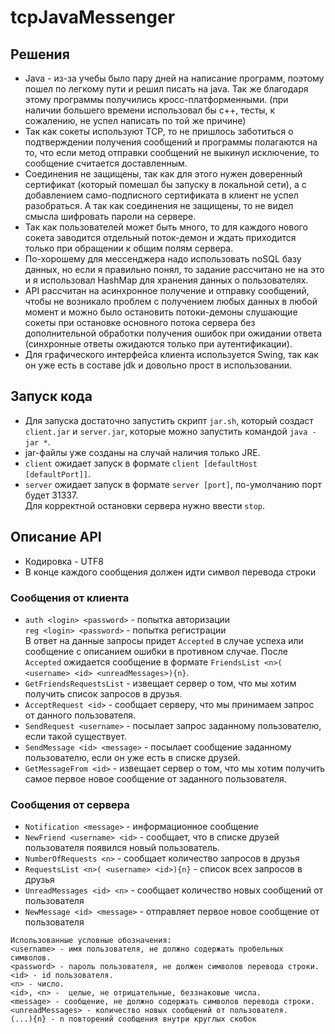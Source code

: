 # tcpJavaMessenger
## Решения
* Java - из-за учебы было пару дней на написание программ, 
поэтому пошел по легкому пути и решил писать на java. Так же благодаря этому программы получились кросс-платформенными.
  (при наличии большего времени использовал бы c++, тесты, к сожалению, не успел написать по той же причине)
* Так как сокеты используют TCP, 
то не пришлось заботиться о подтверждении получения сообщений и программы полагаются на то, 
что если метод отправки сообщений не выкинул исключение, то сообщение считается доставленным.
* Соединения не защищены, так как для этого нужен доверенный сертификат (который помешал бы запуску в локальной сети), 
а с добавлением само-подписного сертификата в клиент не успел разобраться. 
А так как соединения не защищены, то не видел смысла шифровать пароли на сервере.
* Так как пользователей может быть много, 
то для каждого нового сокета заводится отдельный поток-демон 
и ждать приходится только при обращении к общим полям сервера.
* По-хорошему для мессенджера надо использовать noSQL базу данных, но если я правильно понял, 
то задание рассчитано не на это и я использовал HashMap для хранения данных о пользователях.
* API рассчитан на асинхронное получение и отправку сообщений, 
чтобы не возникало проблем с получением любых данных в любой момент и 
можно было остановить потоки-демоны слушающие сокеты при остановке основного потока сервера 
без дополнительной обработки получения ошибок при ожидании ответа
  (синхронные ответы ожидаются только при аутентификации).
* Для графического интерфейса клиента используется Swing, 
так как он уже есть в составе jdk и довольно прост в использовании.
## Запуск кода
* Для запуска достаточно запустить скрипт `jar.sh`, который создаст `client.jar` и `server.jar`,
которые можно запустить командой `java -jar *`.
* jar-файлы уже созданы на случай наличия только JRE.
* `client` ожидает запуск в формате `client [defaultHost [defaultPort]]`.
* `server` ожидает запуск в формате `server [port]`, по-умолчанию порт будет 31337.  
Для корректной остановки сервера нужно ввести `stop`.
## Описание API
* Кодировка - UTF8
* В конце каждого сообщения должен идти символ перевода строки
### Сообщения от клиента
* `auth <login> <password>` - попытка авторизации  
  `reg <login> <password>` - попытка регистрации  
  В ответ на данные запросы придет `Accepted` в случае успеха или сообщение с описанием ошибки в противном случае.
  После `Accepted` ожидается сообщение в формате `FriendsList <n>( <username> <id> <unreadMessages>){n}`.
* `GetFriendsRequestsList` - извещает сервер о том, что мы хотим получить список запросов в друзья.
* `AcceptRequest <id>` - сообщает серверу, что мы принимаем запрос от данного пользователя.
* `SendRequest <username>` - посылает запрос заданному пользователю, если такой существует.
* `SendMessage <id> <message>` - посылает сообщение заданному пользователю, если он уже есть в списке друзей.
* `GetMessageFrom <id>` - извещает сервер о том, что мы хотим получить самое первое новое сообщение от заданного пользователя.
### Сообщения от сервера
* `Notification <message>` - информационное сообщение
* `NewFriend <username> <id>` - сообщает, что в списке друзей пользователя появился новый пользователь.
* `NumberOfRequests <n>` - сообщает количество запросов в друзья
* `RequestsList <n>( <username> <id>){n}` - список всех запросов в друзья
* `UnreadMessages <id> <n>` - сообщает количество новых сообщений от пользователя
* `NewMessage <id> <message>` - отправляет первое новое сообщение от пользователя
```
Использованные условные обозначения:  
<username> - имя пользователя, не должно содержать пробельных символов.  
<password> - пароль пользователя, не должен символов перевода строки.  
<id> - id пользователя.  
<n> - число.  
<id>, <n> -  целые, не отрицательные, беззнаковые числа.  
<message> - сообщение, не должно содержать символов перевода строки.  
<unreadMessages> - количество новых сообщений от пользователя.  
(...){n} - n повторений сообщения внутри круглых скобок
```